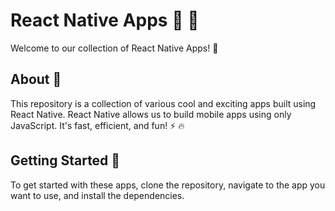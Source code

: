 # React Native Apps :iphone: :rocket:

Welcome to our collection of React Native Apps! :tada:

## About :memo:

This repository is a collection of various cool and exciting apps built using React Native. React Native allows us to build mobile apps using only JavaScript. It's fast, efficient, and fun! :zap: :fire:

## Getting Started :runner:

To get started with these apps, clone the repository, navigate to the app you want to use, and install the dependencies.






